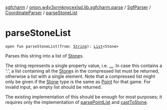 [sgfcharm](../../../index.md) / [onion.w4v3xrmknycexlsd.lib.sgfcharm.parse](../../index.md) / [SgfParser](../index.md) / [CoordinateParser](index.md) / [parseStoneList](./parse-stone-list.md)

# parseStoneList

`open fun parseStoneList(from: `[`String`](https://kotlinlang.org/api/latest/jvm/stdlib/kotlin/-string/index.html)`): `[`List`](https://kotlinlang.org/api/latest/jvm/stdlib/kotlin.collections/-list/index.html)`<Stone>`

Parses this string into a list of [Stone](../../-sgf-type/-stone/index.md)s.

The string represents a single property value, i.e. [...](#). In case this contains a ':',
a list containing all the [Stone](../../-sgf-type/-stone/index.md)s in the compressed list must be returned,
otherwise a list with a single element. Note that a compressed list might only be given
if the [Stone](../../-sgf-type/-stone/index.md) type is the same as [Point](../../-sgf-type/-point/index.md) for that game.
For invalid input, an empty list should be returned.

The existing implementation of this should be enough for most purposes; it requires only
the implementation of [parsePointList](parse-point-list.md) and [castToStone](cast-to-stone.md).

